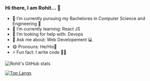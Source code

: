 <!-- 
- 👯 I’m looking to collaborate on ... 
- 📫 How to reach me: Twitter:
-->
### Hi there, I am Rohit... 👋


- 🔭 I’m currently pursuing my Bachelores in Computer Science and Engineering 🏦
- 🌱 I’m currently learning: React JS
- 🤔 I’m looking for help with: Devops
- 💬 Ask me about: Web Developement 💻
- 😄 Pronouns: He/His🧑
- ⚡ Fun fact: I write code 🧑‍💻



![Rohit's GitHub stats](https://github-readme-stats.vercel.app/api?username=Roy009&show_icons=true&theme=radical)


[![Top Langs](https://github-readme-stats.vercel.app/api/top-langs/?username=Roy009&layout=compact)](https://github.com/Roy009/github-readme-stats)
